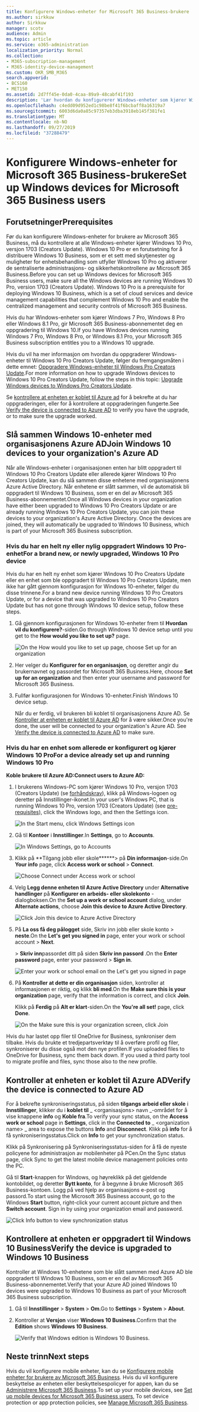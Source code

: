 ```yaml
---
title: Konfigurere Windows-enheter for Microsoft 365 Business-brukere
ms.author: sirkkuw
author: Sirkkuw
manager: scotv
audience: Admin
ms.topic: article
ms.service: o365-administration
localization_priority: Normal
ms.collection:
- M365-subscription-management
- M365-identity-device-management
ms.custom: OKR_SMB_M365
search.appverid:
- BCS160
- MET150
ms.assetid: 2d7ff45e-0da0-4caa-89a9-48cabf41f193
description: 'Lær hvordan du konfigurerer Windows-enheter som kjører Windows 10 Pro for Microsoft 365 Business-brukere. '
ms.openlocfilehash: c4edd09d952ed1c98be8f41f6bcbaff8a16319a7
ms.sourcegitcommit: 6003d6da0a85c97357eb3dba3918eb145f381fe1
ms.translationtype: MT
ms.contentlocale: nb-NO
ms.lasthandoff: 09/27/2019
ms.locfileid: "37288479"
---
```

# <a name="set-up-windows-devices-for-microsoft-365-business-users"></a><span data-ttu-id="901e4-103">Konfigurere Windows-enheter for Microsoft 365 Business-brukere</span><span class="sxs-lookup"><span data-stu-id="901e4-103">Set up Windows devices for Microsoft 365 Business users</span></span>

## <a name="prerequisites"></a><span data-ttu-id="901e4-104">Forutsetninger</span><span class="sxs-lookup"><span data-stu-id="901e4-104">Prerequisites</span></span>

<span data-ttu-id="901e4-p101">Før du kan konfigurere Windows-enheter for brukere av Microsoft 365 Business, må du kontrollere at alle Windows-enheter kjører Windows 10 Pro, versjon 1703 (Creators Update). Windows 10 Pro er en forutsetning for å distribuere Windows 10 Business, som er et sett med skytjenester og muligheter for enhetsbehandling som utfyller Windows 10 Pro og aktiverer de sentraliserte administrasjons- og sikkerhetskontrollene av Microsoft 365 Business.</span><span class="sxs-lookup"><span data-stu-id="901e4-p101">Before you can set up Windows devices for Microsoft 365 Business users, make sure all the Windows devices are running Windows 10 Pro, version 1703 (Creators Update). Windows 10 Pro is a prerequisite for deploying Windows 10 Business, which is a set of cloud services and device management capabilities that complement Windows 10 Pro and enable the centralized management and security controls of Microsoft 365 Business.</span></span>
  
<span data-ttu-id="901e4-107">Hvis du har Windows-enheter som kjører Windows 7 Pro, Windows 8 Pro eller Windows 8.1 Pro, gir Microsoft 365 Business-abonnementet deg en oppgradering til Windows 10.</span><span class="sxs-lookup"><span data-stu-id="901e4-107">If you have Windows devices running Windows 7 Pro, Windows 8 Pro, or Windows 8.1 Pro, your Microsoft 365 Business subscription entitles you to a Windows 10 upgrade.</span></span>
  
<span data-ttu-id="901e4-108">Hvis du vil ha mer informasjon om hvordan du oppgraderer Windows-enheter til Windows 10 Pro Creators Update, følger du fremgangsmåten i dette emnet: [Oppgradere Windows-enheter til Windows Pro Creators Update](upgrade-to-windows-pro-creators-update.md).</span><span class="sxs-lookup"><span data-stu-id="901e4-108">For more information on how to upgrade Windows devices to Windows 10 Pro Creators Update, follow the steps in this topic: [Upgrade Windows devices to Windows Pro Creators Update](upgrade-to-windows-pro-creators-update.md).</span></span>
  
<span data-ttu-id="901e4-109">Se [kontrollere at enheten er koblet til Azure ad](#verify-the-device-is-connected-to-azure-ad) for å bekrefte at du har oppgraderingen, eller for å kontrollere at oppgraderingen fungerte.</span><span class="sxs-lookup"><span data-stu-id="901e4-109">See [Verify the device is connected to Azure AD](#verify-the-device-is-connected-to-azure-ad) to verify you have the upgrade, or to make sure the upgrade worked.</span></span> 
  
## <a name="join-windows-10-devices-to-your-organizations-azure-ad"></a><span data-ttu-id="901e4-110">Slå sammen Windows 10-enheter med organisasjonens Azure AD</span><span class="sxs-lookup"><span data-stu-id="901e4-110">Join Windows 10 devices to your organization's Azure AD</span></span>

<span data-ttu-id="901e4-p102">Når alle Windows-enheter i organisasjonen enten har blitt oppgradert til Windows 10 Pro Creators Update eller allerede kjører Windows 10 Pro Creators Update, kan du slå sammen disse enhetene med organisasjonens Azure Active Directory. Når enhetene er slått sammen, vil de automatisk bli oppgradert til Windows 10 Business, som er en del av Microsoft 365 Business-abonnementet.</span><span class="sxs-lookup"><span data-stu-id="901e4-p102">Once all Windows devices in your organization have either been upgraded to Windows 10 Pro Creators Update or are already running Windows 10 Pro Creators Update, you can join these devices to your organization's Azure Active Directory. Once the devices are joined, they will automatically be upgraded to Windows 10 Business, which is part of your Microsoft 365 Business subscription.</span></span>
  
### <a name="for-a-brand-new-or-newly-upgraded-windows-10-pro-device"></a><span data-ttu-id="901e4-113">Hvis du har en helt ny eller nylig oppgradert Windows 10 Pro-enhet</span><span class="sxs-lookup"><span data-stu-id="901e4-113">For a brand new, or newly upgraded, Windows 10 Pro device</span></span>

<span data-ttu-id="901e4-114">Hvis du har en helt ny enhet som kjører Windows 10 Pro Creators Update eller en enhet som ble oppgradert til Windows 10 Pro Creators Update, men ikke har gått gjennom konfigurasjon for Windows 10-enheter, følger du disse trinnene.</span><span class="sxs-lookup"><span data-stu-id="901e4-114">For a brand new device running Windows 10 Pro Creators Update, or for a device that was upgraded to Windows 10 Pro Creators Update but has not gone through Windows 10 device setup, follow these steps.</span></span>
  
1. <span data-ttu-id="901e4-115">Gå gjennom konfigurasjonen for Windows 10-enheter frem til **Hvordan vil du konfigurere?**-siden.</span><span class="sxs-lookup"><span data-stu-id="901e4-115">Go through Windows 10 device setup until you get to the **How would you like to set up?** page.</span></span> 
    
    ![On the How would you like to set up page, choose Set up for an organization](media/1b0b2dba-00bb-4a99-a729-441479220cb7.png)
  
2. <span data-ttu-id="901e4-117">Her velger du **Konfigurer for en organisasjon**, og deretter angir du brukernavnet og passordet for Microsoft 365 Business.</span><span class="sxs-lookup"><span data-stu-id="901e4-117">Here, choose **Set up for an organization** and then enter your username and password for Microsoft 365 Business.</span></span> 
    
3. <span data-ttu-id="901e4-118">Fullfør konfigurasjonen for Windows 10-enheter.</span><span class="sxs-lookup"><span data-stu-id="901e4-118">Finish Windows 10 device setup.</span></span>
    
   <span data-ttu-id="901e4-p103">Når du er ferdig, vil brukeren bli koblet til organisasjonens Azure AD. Se [Kontroller at enheten er koblet til Azure AD](#verify-the-device-is-connected-to-azure-ad) for å være sikker.</span><span class="sxs-lookup"><span data-stu-id="901e4-p103">Once you're done, the user will be connected to your organization's Azure AD. See [Verify the device is connected to Azure AD](#verify-the-device-is-connected-to-azure-ad) to make sure.</span></span> 
  
### <a name="for-a-device-already-set-up-and-running-windows-10-pro"></a><span data-ttu-id="901e4-121">Hvis du har en enhet som allerede er konfigurert og kjører Windows 10 Pro</span><span class="sxs-lookup"><span data-stu-id="901e4-121">For a device already set up and running Windows 10 Pro</span></span>

 <span data-ttu-id="901e4-122">**Koble brukere til Azure AD:**</span><span class="sxs-lookup"><span data-stu-id="901e4-122">**Connect users to Azure AD:**</span></span>
  
1. <span data-ttu-id="901e4-123">I brukerens Windows-PC som kjører Windows 10 Pro, versjon 1703 (Creators Update) (se [forhåndskrav](pre-requisites-for-data-protection.md)), klikk på Windows-logoen og deretter på Innstillinger-ikonet.</span><span class="sxs-lookup"><span data-stu-id="901e4-123">In your user's Windows PC, that is running Windows 10 Pro, version 1703 (Creators Update) (see [pre-requisites](pre-requisites-for-data-protection.md)), click the Windows logo, and then the Settings icon.</span></span>
  
   ![In the Start menu, click Windows Settings icon](media/74e1ce9a-1554-4761-beb9-330b176e9b9d.png)
  
2. <span data-ttu-id="901e4-125">Gå til **Kontoer** i **Innstillinger**.</span><span class="sxs-lookup"><span data-stu-id="901e4-125">In **Settings**, go to **Accounts**.</span></span>
  
   ![In Windows Settings, go to Accounts](media/472fd688-d111-4788-9fbb-56a00fbdc24d.png)
  
3. <span data-ttu-id="901e4-127">Klikk på \*\*Tilgang jobb eller skole\*\*\*\*\*\*\> på **Din informasjon**-side.</span><span class="sxs-lookup"><span data-stu-id="901e4-127">On **Your info** page, click **Access work or school** \> **Connect**.</span></span>
  
   ![Choose Connect under Access work or school](media/af3a4e3f-f9b9-4969-b3e2-4ef99308090c.png)
  
4. <span data-ttu-id="901e4-129">Velg **Legg denne enheten til Azure Active Directory** under **Alternative handlinger** på **Konfigurer en arbeids- eller skolekonto** -dialogboksen.</span><span class="sxs-lookup"><span data-stu-id="901e4-129">On the **Set up a work or school account** dialog, under **Alternate actions**, choose **Join this device to Azure Active Directory**.</span></span>
  
   ![Click Join this device to Azure Active Directory](media/fb709a1b-05a9-4750-9cb9-e097f4412cba.png)
  
5. <span data-ttu-id="901e4-131">På **La oss få deg pålogget** side, Skriv inn jobb eller skole konto \> **neste**.</span><span class="sxs-lookup"><span data-stu-id="901e4-131">On the **Let's get you signed in** page, enter your work or school account \> **Next**.</span></span>
  
   <span data-ttu-id="901e4-132">\> **Skriv inn**passordet ditt på siden **Skriv inn passord** .</span><span class="sxs-lookup"><span data-stu-id="901e4-132">On the **Enter password** page, enter your password \> **Sign in**.</span></span>
  
   ![Enter your work or school email on the Let's get you signed in page](media/f70eb148-b1d2-4ba3-be38-7317eaf0321a.png)
  
6. <span data-ttu-id="901e4-134">På **Kontroller at dette er din organisasjon** siden, kontroller at informasjonen er riktig, og klikk **bli med**.</span><span class="sxs-lookup"><span data-stu-id="901e4-134">On the **Make sure this is your organization** page, verify that the information is correct, and click **Join**.</span></span>
  
   <span data-ttu-id="901e4-p104">Klikk på **Ferdig** på **Alt er klart**-siden.</span><span class="sxs-lookup"><span data-stu-id="901e4-p104">On the **You're all set!** page, click **Done**.</span></span>
  
   ![On the Make sure this is your organization screen, click Join](media/c749c0a2-5191-4347-a451-c062682aa1fb.png)
  
<span data-ttu-id="901e4-p105">Hvis du har lastet opp filer til OneDrive for Business, synkroniser dem tilbake. Hvis du brukte et tredjepartsverktøy til å overføre profil og filer, synkroniserer du disse også mot den nye profilen.</span><span class="sxs-lookup"><span data-stu-id="901e4-p105">If you uploaded files to OneDrive for Business, sync them back down. If you used a third party tool to migrate profile and files, sync those also to the new profile.</span></span>
  
## <a name="verify-the-device-is-connected-to-azure-ad"></a><span data-ttu-id="901e4-140">Kontroller at enheten er koblet til Azure AD</span><span class="sxs-lookup"><span data-stu-id="901e4-140">Verify the device is connected to Azure AD</span></span>

<span data-ttu-id="901e4-141">For å bekrefte synkroniseringsstatus, på siden **tilgangs arbeid eller skole** i **Innstillinger**, klikker du i **koblet til** _ \<organisasjons\> navn _-området for å vise knappene **info** og **Koble fra**.</span><span class="sxs-lookup"><span data-stu-id="901e4-141">To verify your sync status, on the **Access work or school** page in **Settings**, click in the **Connected to** _ \<organization name\> _ area to expose the buttons **Info** and **Disconnect**.</span></span> <span data-ttu-id="901e4-142">Klikk på **info** for å få synkroniseringsstatus.</span><span class="sxs-lookup"><span data-stu-id="901e4-142">Click on **Info** to get your synchronization status.</span></span> 
  
<span data-ttu-id="901e4-143">Klikk på Synkronisering på Synkroniseringsstatus-siden for å få de nyeste policyene for administrasjon av mobilenheter på PCen.</span><span class="sxs-lookup"><span data-stu-id="901e4-143">On the Sync status page, click Sync to get the latest mobile device management policies onto the PC.</span></span>
  
<span data-ttu-id="901e4-p107">Gå til **Start**-knappen for Windows, og høyreklikk på det gjeldende kontobildet, og deretter **Bytt konto**, for å begynne å bruke Microsoft 365 Business-kontoen. Logg på ved hjelp av organisasjons e-post og passord.</span><span class="sxs-lookup"><span data-stu-id="901e4-p107">To start using the Microsoft 365 Business account, go to the Windows **Start** button, right-click your current account picture and then **Switch account**. Sign in by using your organization email and password.</span></span>
  
![Click Info button to view synchronization status](media/818f7043-adbf-402a-844a-59d50034911d.png)
  
## <a name="verify-the-device-is-upgraded-to-windows-10-business"></a><span data-ttu-id="901e4-147">Kontrollere at enheten er oppgradert til Windows 10 Business</span><span class="sxs-lookup"><span data-stu-id="901e4-147">Verify the device is upgraded to Windows 10 Business</span></span>

<span data-ttu-id="901e4-148">Kontroller at Windows 10-enhetene som ble slått sammen med Azure AD ble oppgradert til Windows 10 Business, som er en del av Microsoft 365 Business-abonnementet.</span><span class="sxs-lookup"><span data-stu-id="901e4-148">Verify that your Azure AD joined Windows 10 devices were upgraded to Windows 10 Business as part of your Microsoft 365 Business subscription.</span></span>
  
1. <span data-ttu-id="901e4-149">Gå til **Innstillinger** \> **System** \> **Om**.</span><span class="sxs-lookup"><span data-stu-id="901e4-149">Go to **Settings** \> **System** \> **About**.</span></span>
    
2. <span data-ttu-id="901e4-150">Kontroller at **Versjon** viser **Windows 10 Business**.</span><span class="sxs-lookup"><span data-stu-id="901e4-150">Confirm that the **Edition** shows **Windows 10 Business**.</span></span>
    
    ![Verify that Windows edition is Windows 10 Business.](media/ff660fc8-d3ba-431b-89a5-f5abded96c4d.png)
  
## <a name="next-steps"></a><span data-ttu-id="901e4-152">Neste trinn</span><span class="sxs-lookup"><span data-stu-id="901e4-152">Next steps</span></span>

<span data-ttu-id="901e4-153">Hvis du vil konfigurere mobile enheter, kan du se [Konfigurere mobile enheter for brukere av Microsoft 365 Business](set-up-mobile-devices.md). Hvis du vil konfigurere beskyttelse av enheten eller beskyttelsespolicyer for appen, kan du se [Administrere Microsoft 365 Business](manage.md).</span><span class="sxs-lookup"><span data-stu-id="901e4-153">To set up your mobile devices, see [Set up mobile devices for Microsoft 365 Business users](set-up-mobile-devices.md), To set device protection or app protection policies, see [Manage Microsoft 365 Business](manage.md).</span></span>
  
